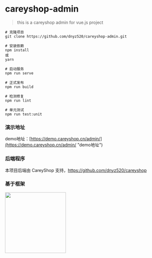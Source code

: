 # careyshop-admin

> this is a careyshop admin for vue.js project

```
# 克隆项目
git clone https://github.com/dnyz520/careyshop-admin.git

# 安装依赖
npm install
或
yarn

# 启动服务
npm run serve

# 正式发布
npm run build

# 检测修复
npm run lint

# 单元测试
npm run test:unit
```

### 演示地址
demo地址：[https://demo.careyshop.cn/admin/](https://demo.careyshop.cn/admin/ "demo地址")

### 后端程序
本项目后端由 CareyShop 支持，https://github.com/dnyz520/careyshop

### 基于框架
<a href="https://github.com/d2-projects/d2-admin" target="_blank"><img src="https://raw.githubusercontent.com/FairyEver/d2-admin/master/doc/image/d2-admin@2x.png" width="200"></a>